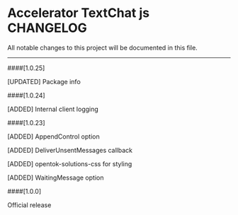 # Accelerator TextChat js CHANGELOG
All notable changes to this project will be documented in this file.

--------------------------------------

####[1.0.25]

[UPDATED] Package info

####[1.0.24]

[ADDED] Internal client logging

####[1.0.23]

[ADDED]	AppendControl option

[ADDED]	DeliverUnsentMessages callback

[ADDED]	opentok-solutions-css for styling

[ADDED]	WaitingMessage option


####[1.0.0]

Official release
